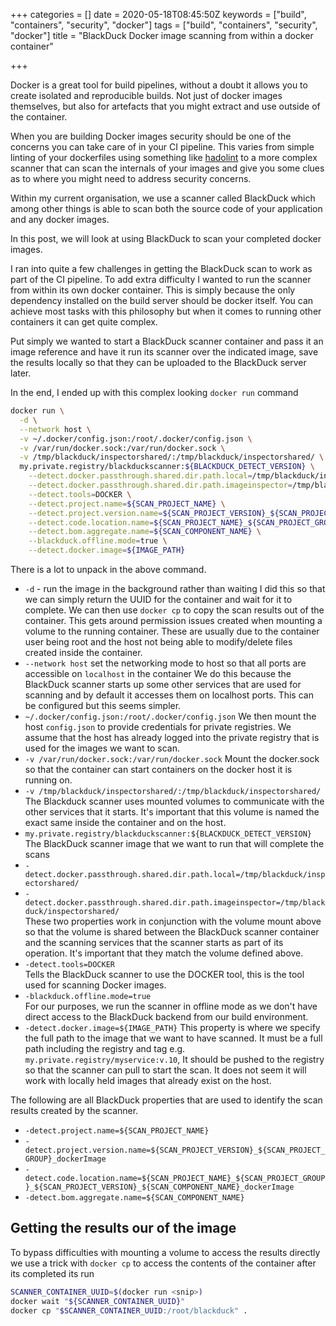 +++
categories = []
date = 2020-05-18T08:45:50Z
keywords = ["build", "containers", "security", "docker"]
tags = ["build", "containers", "security", "docker"]
title = "BlackDuck Docker image scanning from within a docker container"

+++

Docker is a great tool for build pipelines, without a doubt it allows you to create isolated and reproducible builds. Not just of docker images themselves, but also for artefacts that you might extract and use outside of the container.

When you are building Docker images security should be one of the concerns you can take care of in your CI pipeline. This varies from simple linting of your dockerfiles using something like [hadolint](https://github.com/hadolint/hadolint) to a more complex scanner that can scan the internals of your images and give you some clues as to where you might need to address security concerns.

Within my current organisation, we use a scanner called BlackDuck which among other things is able to scan both the source code of your application and any docker images.

In this post, we will look at using BlackDuck to scan your completed docker images.

I ran into quite a few challenges in getting the BlackDuck scan to work as part of the CI pipeline. To add extra difficulty I wanted to run the scanner from within its own docker container. This is simply because the only dependency installed on the build server should be docker itself. You can achieve most tasks with this philosophy but when it comes to running other containers it can get quite complex.

Put simply we wanted to start a BlackDuck scanner container and pass it an image reference and have it run its scanner over the indicated image, save the results locally so that they can be uploaded to the BlackDuck server later.

In the end, I ended up with this complex looking `docker run` command

```bash
docker run \
  -d \
  --network host \
  -v ~/.docker/config.json:/root/.docker/config.json \
  -v /var/run/docker.sock:/var/run/docker.sock \
  -v /tmp/blackduck/inspectorshared/:/tmp/blackduck/inspectorshared/ \
  my.private.registry/blackduckscanner:${BLACKDUCK_DETECT_VERSION} \
    --detect.docker.passthrough.shared.dir.path.local=/tmp/blackduck/inspectorshared/ \
    --detect.docker.passthrough.shared.dir.path.imageinspector=/tmp/blackduck/inspectorshared/ \
    --detect.tools=DOCKER \
    --detect.project.name=${SCAN_PROJECT_NAME} \
    --detect.project.version.name=${SCAN_PROJECT_VERSION}_${SCAN_PROJECT_GROUP}_dockerImage \
    --detect.code.location.name=${SCAN_PROJECT_NAME}_${SCAN_PROJECT_GROUP}_${SCAN_PROJECT_VERSION}_${SCAN_COMPONENT_NAME}_dockerImage \
    --detect.bom.aggregate.name=${SCAN_COMPONENT_NAME} \
    --blackduck.offline.mode=true \
    --detect.docker.image=${IMAGE_PATH}
```

There is a lot to unpack in the above command.

- `-d` - run the image in the background rather than waiting
  I did this so that we can simply return the UUID for the container and wait for it to complete. We can then use `docker cp` to copy the scan results out of the container. This gets around permission issues created when mounting a volume to the running container. These are usually due to the container user being root and the host not being able to modify/delete files created inside the container.
- `--network host` set the networking mode to host so that all ports are accessible on `localhost` in the container
  We do this because the BlackDuck scanner starts up some other services that are used for scanning and by default it accesses them on localhost ports. This can be configured but this seems simpler.
- `~/.docker/config.json:/root/.docker/config.json`
  We then mount the host `config.json` to provide credentials for private registries. We assume that the host has already logged into the private registry that is used for the images we want to scan.
- `-v /var/run/docker.sock:/var/run/docker.sock`
  Mount the docker.sock so that the container can start containers on the docker host it is running on.
- `-v /tmp/blackduck/inspectorshared/:/tmp/blackduck/inspectorshared/`
  The Blackduck scanner uses mounted volumes to communicate with the other services that it starts. It's important that this volume is named the exact same inside the container and on the host.
- `my.private.registry/blackduckscanner:${BLACKDUCK_DETECT_VERSION}`
  The BlackDuck scanner image that we want to run that will complete the scans
- `-detect.docker.passthrough.shared.dir.path.local=/tmp/blackduck/inspectorshared/`
- `-detect.docker.passthrough.shared.dir.path.imageinspector=/tmp/blackduck/inspectorshared/`  
  These two properties work in conjunction with the volume mount above so that the volume is shared between the BlackDuck scanner container and the scanning services that the scanner starts as part of its operation. It's important that they match the volume defined above.
- `-detect.tools=DOCKER`  
  Tells the BlackDuck scanner to use the DOCKER tool, this is the tool used for scanning Docker images.
- `-blackduck.offline.mode=true`  
  For our purposes, we run the scanner in offline mode as we don't have direct access to the BlackDuck backend from our build environment.
- `-detect.docker.image=${IMAGE_PATH}`
  This property is where we specify the full path to the image that we want to have scanned. It must be a full path including the registry and tag e.g. `my.private.registry/myservice:v.10`, It should be pushed to the registry so that the scanner can pull to start the scan. It does not seem it will work with locally held images that already exist on the host.

The following are all BlackDuck properties that are used to identify the scan results created by the scanner.

- `-detect.project.name=${SCAN_PROJECT_NAME}`
- `-detect.project.version.name=${SCAN_PROJECT_VERSION}_${SCAN_PROJECT_GROUP}_dockerImage`
- `-detect.code.location.name=${SCAN_PROJECT_NAME}_${SCAN_PROJECT_GROUP}_${SCAN_PROJECT_VERSION}_${SCAN_COMPONENT_NAME}_dockerImage`
- `-detect.bom.aggregate.name=${SCAN_COMPONENT_NAME}`

## Getting the results our of the image

To bypass difficulties with mounting a volume to access the results directly we use a trick with `docker cp` to access the contents of the container after its completed its run

```bash
SCANNER_CONTAINER_UUID=$(docker run <snip>)
docker wait "${SCANNER_CONTAINER_UUID}"
docker cp "$SCANNER_CONTAINER_UUID:/root/blackduck" .
```
